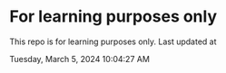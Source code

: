 # For learning purposes only
This repo is for learning purposes only.
Last updated at

Tuesday, March 5, 2024 10:04:27 AM

